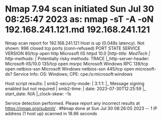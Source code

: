 # Nmap 7.94 scan initiated Sun Jul 30 08:25:47 2023 as: nmap -sT -A -oN 192.168.241.121.md 192.168.241.121
Nmap scan report for 192.168.241.121
Host is up (0.048s latency).
Not shown: 996 closed tcp ports (conn-refused)
PORT    STATE SERVICE       VERSION
80/tcp  open  http          Microsoft IIS httpd 10.0
|_http-title: MedTech
| http-methods: 
|_  Potentially risky methods: TRACE
|_http-server-header: Microsoft-IIS/10.0
135/tcp open  msrpc         Microsoft Windows RPC
139/tcp open  netbios-ssn   Microsoft Windows netbios-ssn
445/tcp open  microsoft-ds?
Service Info: OS: Windows; CPE: cpe:/o:microsoft:windows

Host script results:
| smb2-security-mode: 
|   3:1:1: 
|_    Message signing enabled but not required
| smb2-time: 
|   date: 2023-07-30T12:25:59
|_  start_date: N/A
|_clock-skew: -1s

Service detection performed. Please report any incorrect results at https://nmap.org/submit/ .
#Nmap done at Sun Jul 30 08:26:05 2023 -- 1 IP address (1 host up) scanned in 18.86 seconds
